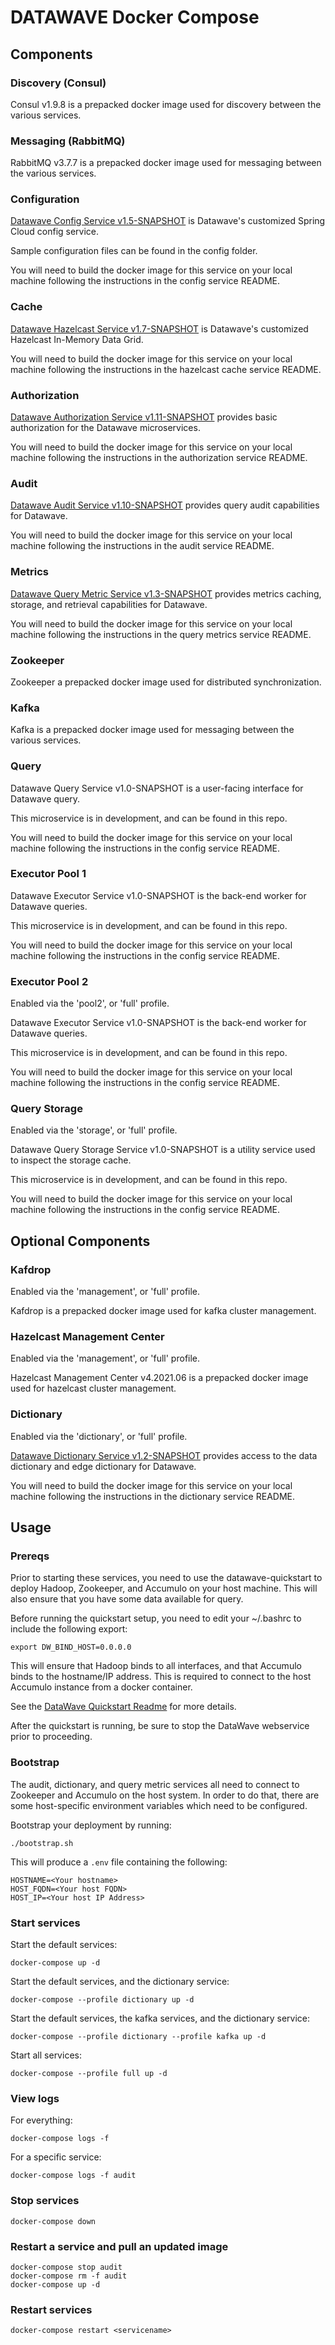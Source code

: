 # DATAWAVE Docker Compose

## Components

### Discovery (Consul)

Consul v1.9.8 is a prepacked docker image used for discovery between the various services.

### Messaging (RabbitMQ)

RabbitMQ v3.7.7 is a prepacked docker image used for messaging between the various services.

### Configuration

[Datawave Config Service v1.5-SNAPSHOT](https://github.com/NationalSecurityAgency/datawave-config-service/tree/feature/spring-boot-2.4) is Datawave's customized Spring Cloud config service.

Sample configuration files can be found in the config folder.

You will need to build the docker image for this service on your local machine following the instructions in the config service README.

### Cache

[Datawave Hazelcast Service v1.7-SNAPSHOT](https://github.com/NationalSecurityAgency/datawave-hazelcast-service/tree/feature/spring-boot-2.4) is Datawave's customized Hazelcast In-Memory Data Grid.

You will need to build the docker image for this service on your local machine following the instructions in the hazelcast cache service README.

### Authorization

[Datawave Authorization Service v1.11-SNAPSHOT](https://github.com/NationalSecurityAgency/datawave-authorization-service/tree/feature/spring-boot-2.4) provides basic authorization for the Datawave microservices.

You will need to build the docker image for this service on your local machine following the instructions in the authorization service README.

### Audit

[Datawave Audit Service v1.10-SNAPSHOT](https://github.com/NationalSecurityAgency/datawave-audit-service/tree/feature/spring-boot-2.4) provides query audit capabilities for Datawave.

You will need to build the docker image for this service on your local machine following the instructions in the audit service README.

### Metrics

[Datawave Query Metric Service v1.3-SNAPSHOT](https://github.com/NationalSecurityAgency/datawave-query-metric-service/tree/feature/spring-boot-2.4) provides metrics caching, storage, and retrieval capabilities for Datawave.

You will need to build the docker image for this service on your local machine following the instructions in the query metrics service README.

### Zookeeper

Zookeeper a prepacked docker image used for distributed synchronization.

### Kafka

Kafka is a prepacked docker image used for messaging between the various services.

### Query

Datawave Query Service v1.0-SNAPSHOT is a user-facing interface for Datawave query.

This microservice is in development, and can be found in this repo. 

You will need to build the docker image for this service on your local machine following the instructions in the config service README.

### Executor Pool 1

Datawave Executor Service v1.0-SNAPSHOT is the back-end worker for Datawave queries.

This microservice is in development, and can be found in this repo.

You will need to build the docker image for this service on your local machine following the instructions in the config service README.

### Executor Pool 2

Enabled via the 'pool2', or 'full' profile.

Datawave Executor Service v1.0-SNAPSHOT is the back-end worker for Datawave queries.

This microservice is in development, and can be found in this repo.

You will need to build the docker image for this service on your local machine following the instructions in the config service README.

### Query Storage

Enabled via the 'storage', or 'full' profile.

Datawave Query Storage Service v1.0-SNAPSHOT is a utility service used to inspect the storage cache.

This microservice is in development, and can be found in this repo.

You will need to build the docker image for this service on your local machine following the instructions in the config service README.

## Optional Components

### Kafdrop

Enabled via the 'management', or 'full' profile.

Kafdrop is a prepacked docker image used for kafka cluster management.

### Hazelcast Management Center

Enabled via the 'management', or 'full' profile.

Hazelcast Management Center v4.2021.06 is a prepacked docker image used for hazelcast cluster management.

### Dictionary

Enabled via the 'dictionary', or 'full' profile.

[Datawave Dictionary Service v1.2-SNAPSHOT](https://github.com/NationalSecurityAgency/datawave-dictionary-service/tree/feature/spring-boot-2.4) provides access to the data dictionary and edge dictionary for Datawave.

You will need to build the docker image for this service on your local machine following the instructions in the dictionary service README.

## Usage

### Prereqs

Prior to starting these services, you need to use the datawave-quickstart to deploy Hadoop, Zookeeper, and Accumulo on your host machine.  This will also ensure that you have some data available for query.

Before running the quickstart setup, you need to edit your ~/.bashrc to include the following export:

```
export DW_BIND_HOST=0.0.0.0
```

This will ensure that Hadoop binds to all interfaces, and that Accumulo binds to the hostname/IP address.  This is required to connect to the host Accumulo instance from a docker container.

See the [DataWave Quickstart Readme](../../contrib/datawave-quickstart/README.md) for more details.

After the quickstart is running, be sure to stop the DataWave webservice prior to proceeding.

### Bootstrap

The audit, dictionary, and query metric services all need to connect to Zookeeper and Accumulo on the host system.  In order to do that, there are some host-specific environment variables which need to be configured.  

Bootstrap your deployment by running:

```./bootstrap.sh```

This will produce a `.env` file containing the following:

```
HOSTNAME=<Your hostname>
HOST_FQDN=<Your host FQDN>
HOST_IP=<Your host IP Address>
```

### Start services

Start the default services:

```docker-compose up -d```

Start the default services, and the dictionary service:

```docker-compose --profile dictionary up -d```

Start the default services, the kafka services, and the dictionary service:

```docker-compose --profile dictionary --profile kafka up -d```

Start all services:

```docker-compose --profile full up -d```

### View logs

For everything:

```docker-compose logs -f```

For a specific service:

```docker-compose logs -f audit```

### Stop services

```docker-compose down```

### Restart a service and pull an updated image
```
docker-compose stop audit
docker-compose rm -f audit
docker-compose up -d
```

### Restart services

```docker-compose restart <servicename>```
